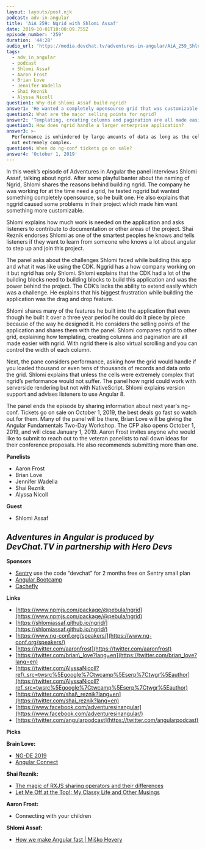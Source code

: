 ```yaml
---
layout: layouts/post.njk
podcast: adv-in-angular
title: 'AiA 259: Ngrid with Shlomi Assaf'
date: 2019-10-01T10:00:09.755Z
episode_number: '259'
duration: '44:28'
audio_url: 'https://media.devchat.tv/adventures-in-angular/AiA_259_Shlomi_Assaf.mp3'
tags:
  - adv_in_angular
  - podcast
  - Shlomi Assaf
  - Aaron Frost
  - Brian Love
  - Jennifer Wadella
  - Shai Reznik
  - Alyssa Nicoll
question1: Why did Shlomi Assaf build ngrid?
answer1: 'He wanted a completely opensource grid that was customizable. '
question2: What are the major selling points for ngrid?
answer2: 'Templating, creating columns and pagination are all made easier with ngrid.'
question3: How does ngrid handle a larger enterprise application?
answer3: >-
  Performance is unhindered by large amounts of data as long as the cells are
  not extremely complex. 
question4: When do ng-conf tickets go on sale?
answer4: 'October 1, 2019'
---
```

In this week’s episode of Adventures in Angular the panel interviews Shlomi Assaf, talking about ngrid. After some playful banter about the naming of Ngrid, Shlomi shares the reasons behind building ngrid. The company he was working for at the time need a grid, he tested nggrid but wanted something completely opensource, so he built one. He also explains that nggrid caused some problems in their project which made him want something more customizable.

Shlomi explains how much work is needed on the application and asks listeners to contribute to documentation or other areas of the project. Shai Reznik endorses Shlomi as one of the smartest peoples he knows and tells listeners if they want to learn from someone who knows a lot about angular to step up and join this project. 

The panel asks about the challenges Shlomi faced while building this app and what it was like using the CDK. Nggrid has a how company working on it but ngrid has only Shlomi. Shlomi explains that the CDK had a lot of the building blocks need to building blocks to build this application and was the power behind the project. The CDK’s lacks the ability to extend easily which was a challenge. He explains that his biggest frustration while building the application was the drag and drop feature. 

Shlomi shares many of the features he built into the application that even though he built it over a three year period he could do it piece by piece because of the way he designed it. He considers the selling points of the application and shares them with the panel. Shlomi compares ngrid to other grid, explaining how templating, creating columns and pagination are all made easier with ngrid. With ngrid there is also virtual scrolling and you can control the width of each column. 

Next, the pane considers performance, asking how the grid would handle if you loaded thousand or even tens of thousands of records and data onto the grid. Shlomi explains that unless the cells were extremely complex that ngrid’s performance would not suffer. The panel how ngrid could work with serverside rendering but not with NativeScript. Shlomi explains version support and advises listeners to use Angular 8.

The panel ends the episode by sharing information about next year's ng-conf. Tickets go on sale on October 1, 2019, the best deals go fast so watch out for them. Many of the panel will be there, Brian Love will be giving the Angular Fundamentals Two-Day Workshop. The CFP also opens October 1, 2019, and will close January 1, 2019. Aaron Frost invites anyone who would like to submit to reach out to the veteran panelists to nail down ideas for their conference proposals. He also recommends submitting more than one. 


**Panelists**

- Aaron Frost
- Brian Love
- Jennifer Wadella
- Shai Reznik
- Alyssa Nicoll

**Guest**

- Shlomi Assaf

## _Adventures in Angular is produced by DevChat.TV in partnership with Hero Devs_

**Sponsors**

- [Sentry](http://sentry.io/) use the code “devchat” for 2 months free on Sentry small plan
- [Angular Bootcamp](https://angularbootcamp.com/)
- [Cachefly](https://www.cachefly.com/)

**Links**

- [https://www.npmjs.com/package/@pebula/ngrid](https://www.npmjs.com/package/@pebula/ngrid)
- [https://shlomiassaf.github.io/ngrid/](https://shlomiassaf.github.io/ngrid/)
- [https://www.ng-conf.org/speakers/](https://www.ng-conf.org/speakers/)
- [https://twitter.com/aaronfrost](https://twitter.com/aaronfrost)
- [https://twitter.com/brian\_love?lang=en](https://twitter.com/brian_love?lang=en)
- [https://twitter.com/AlyssaNicoll?ref\_src=twsrc%5Egoogle%7Ctwcamp%5Eserp%7Ctwgr%5Eauthor](https://twitter.com/AlyssaNicoll?ref_src=twsrc%5Egoogle%7Ctwcamp%5Eserp%7Ctwgr%5Eauthor)
- [https://twitter.com/shai\_reznik?lang=en](https://twitter.com/shai_reznik?lang=en)
- [https://www.facebook.com/adventuresinangular](https://www.facebook.com/adventuresinangular/)
- [https://twitter.com/angularpodcast](https://twitter.com/angularpodcast)

**Picks**

**Brain Love:**

- [NG-DE 2019](https://www.youtube.com/channel/UCBw_r4N2nv72l9IV2hn042A)
- [Angular Connect](https://www.youtube.com/channel/UCzrskTiT_ObAk3xBkVxMz5g)

**Shai Reznik:**

- [The magic of RXJS sharing operators and their differences](https://itnext.io/the-magic-of-rxjs-sharing-operators-and-their-differences-3a03d699d255)
- [Let Me Off at the Top!: My Classy Life and Other Musings](https://www.amazon.com/Let-Me-Off-Top-Musings/dp/0804139571)

**Aaron Frost:**

- Connecting with your children

**Shlomi Assaf:**

- [How we make Angular fast | Miško Hevery](https://www.youtube.com/watch?v=EqSRpkMRyY4)
